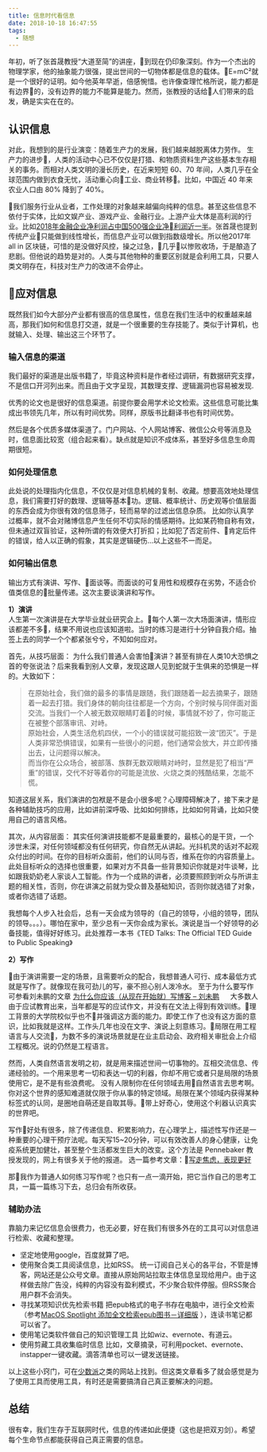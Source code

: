 ```yaml
---
title: 信息时代看信息
date: 2018-10-18 16:47:55
tags:
  - 随想
---
```


年初，听了张首晟教授“大道至简”的讲座，到现在仍印象深刻。作为一个杰出的物理学家，他的抽象能力很强，提出世间的一切物体都是信息的载体。E=mC²就是一个很好的证明。如今他英年早逝，倍感惋惜。也许像查理忙格所说，能力都是有边界的，没有边界的能力不能算是能力。然而，张教授的话给人们带来的启发，确是实实在在的。

## 认识信息
对此，我想到的是行业演变：随着生产力的发展，我们越来越脱离体力劳作。
生产力的进步，人类的活动中心已不仅仅是打猎、和物质资料生产这些基本生存相关的事务。而相对人类文明的漫长历史，在近来短短 60、70 年间，人类几乎在全球范围内做到衣食无忧，活动重心向工业、商业转移。比如，中国近 40 年来农业人口由 80% 降到了 40%。

我们服务行业从业者，工作处理的对象越来越偏向纯粹的信息。甚至这些信息不依付于实体，比如文娱产业、游戏产业、金融行业。上游产业大体是高利润的行业。比如[2018年金融企业净利润占中国500强企业净利润近一半](https://zhuanlan.zhihu.com/p/43617174)。张首晟也提到传统产业只能做到线性增长，而信息产业可以做到指数级增长。所以他2017年 all in 区块链，可惜的是没做好风控，操之过急，几乎以惨败收场，于是酿造了悲剧。但他说的趋势是对的。人类与其他物种的重要区别就是会利用工具，只要人类文明存在，科技对生产力的改进不会停止。

## 应对信息
既然我们如今大部分产业都有很高的信息属性，信息在我们生活中的权重越来越高，那我们如何和信息打交道，就是一个很重要的生存技能了。类似于计算机，也就输入、处理、输出这三个环节了。

### 输入信息的渠道  
我们最好的渠道是出版书籍了，毕竟这种资料是作者经过调研，有数据研究支撑，不是信口开河列出来。而且由于文字呈现，其数理支撑、逻辑漏洞也容易被发现.

优秀的论文也是很好的信息渠道。前提你要会用学术论文检索。这些信息可能比集成出书领先几年，所以有时间优势。同样，原版书比翻译书也有时间优势。

然后是各个优质多媒体渠道了。门户网站、个人网站博客、微信公众号等消息及时，信息面比较宽（组合起来看）。缺点就是知识不成体系，甚至好多信息生命周期很短。      

### 如何处理信息
此处说的处理指内化信息，不仅仅是对信息机械的复制、收藏。想要高效地处理信息，我们需要打好的数理、逻辑等基本功。逻辑、概率统计、历史观等价值层面的东西会成为你很有效的信息筛子，轻而易举的过滤出信息杂质。
比如你认真学过概率，就不会对赌博信息产生任何不切实际的情感期待。比如某药物自称有效，但未通过双盲验证，这种所谓的有效便大打折扣；比如犯了否定前件、肯定后件的错误，给人以正确的假象，其实是逻辑硬伤...以上这些不一而足。

### 如何输出信息
输出方式有演讲、写作、面谈等。而面谈的可复用性和规模存在劣势，不适合价值类信息的批量传递。这次主要谈演讲和写作。

**1）演讲**  
人生第一次演讲是在大学毕业就业研究会上。每个人第一次大场面演讲，情形应该都差不多，结果不用说也应该知道啦。当时的练习是进行十分钟自我介绍。抽签上去的同学一个个都紧张兮兮，不知如何应对。

首先，从技巧层面：
为什么我们普通人会害怕演讲？甚至有排在人类10大恐惧之首的夸张说法？后来我看到别人文章，发现这跟人见到蛇就于生俱来的恐惧是一样的。大致如下：
> 在原始社会，我们做的最多的事情是跟随，我们跟随着一起去摘果子，跟随着一起去打猎。我们身体的朝向往往都是一个方向，个别时候与同伴面对面交流。当我们一个人被无数双眼睛盯着的时候，事情就不妙了，你可能正在被整个部落审讯、对峙。   
原始社会，人类生活危机四伏，一个小的错误就可能招致一波“团灭”。于是人类非常恐惧错误，如果有一些很小的问题，他们通常会放大，并立即传播出去，让问题得以解决。  
而当你在公众场合，被部落、族群无数双眼睛对峙时，显然是犯了相当“严重”的错误，交代不好等着你的可能是流放、火烧之类的残酷结果，怎能不慌。

知道这层关系，我们演讲的包袱是不是会小很多呢？心理障碍解决了，接下来才是各种辅助技巧的应用，比如讲前深呼吸、比如如何排练，比如如何背诵，比如只使用自己的语言风格。

其次，从内容层面：
其实任何演讲技能都不是最重要的，最核心的是干货，一个涉世未深，对任何领域都没有任何研究，你自然无从讲起。光抖机灵的话对不起观众付出的时间。在你的目标听众面前，他们的认同与否，维系在你的内容质量上。此处目标听众的选择也很重要，如果对方不具备一些背景知识你就是对牛谈琴，比如跟我奶奶老人家谈人工智能。作为一个成熟的讲者，必须要照顾到听众与所讲主题的相关性，否则，你在讲演之前就为受众普及基础知识，否则你就选错了对象，或者你选错了话题。

我想每个人步入社会后，总有一天会成为领导的（自己的领导，小组的领导，团队的领导。。。）。哪怕在家中，至少总有一天你会成为家长。演说是当一个好领导的必备技能，值得好好练习。此处推荐一本书《TED Talks: The Official TED Guide to Public Speaking》

**2）写作**

由于演讲需要一定的场景，且需要听众的配合，我想普通人可行、成本最低方式就是写作了。就像现在我可劲儿的写，豪不担心别人泼冷水。
至于为什么要写作可参看刘未鹏的文章
[为什么你应该（从现在开始就）写博客 – 刘未鹏](http://mindhacks.cn/2009/02/15/why-you-should-start-blogging-now/)
　
大多数人由于应试教育出来，当年都是写的应试作文，并没有在文法上得到有效训练。理工背景的大学院校似乎也不并强调这方面的能力。即使工作了也没有这方面的意识，比如我就是这样。工作头几年也没在文字、演说上刻意练习。局限在用工程语言与人交流，为数不多的演说场景就是在业主启动会、政府相关审批会上介绍工程概况。说的仍然是工程语言。

然而，人类自然语言发明之初，就是用来描述世间一切事物的。互相交流信息、传递经验的。一个用来思考一切和表达一切的利器，你却不用它或者只是局限的场景使用它，是不是有些浪费呢。
没有人限制你在任何领域去用自然语言去思考啊。你对这个世界的感知难道就仅限于你从事的特定领域。局限在某个领域内获得某种标签式的认同，是圈地自萌还是自取其辱。带上好奇心，使用这个利器认识真实的世界吧。

写作好处有很多，除了传递信息、积累影响力，在心理学上，描述性写作还是一种重要的心理干预疗法呢。每天写15~20分钟，可以有效改善人的身心健康，让免疫系统更加健壮，甚至整个生活都发生巨大的改变。这个方法是 Pennebaker 教授发现的，网上有很多关于他的报道。
选一篇参考文章：[写走焦虑，表现更好 ](https://www.guokr.com/article/66810/)


那我作为普通人如何练习写作呢？也只有一点一滴开始，把它当作自己的思考工具，一篇一篇练习下去，总归会有所收获。

### 辅助办法
靠脑力来记忆信息会很费力，也无必要，好在我们有很多外在的工具可以对信息进行检索、收藏和整理。

- 坚定地使用google，百度就算了吧。
- 使用聚合类工具阅读信息，比如RSS。
统一订阅自己关心的各平台，不管是博客，网站还是公众号文章。直接从原始网站拉取主体信息呈现给用户。由于这样做去除广告没，纯粹的内容没有盈利模式，不少聚合软件停服。但RSS聚合用户群不会消失。
- 寻找某项知识优先检索书籍
把epub格式的电子书存在电脑中，进行全文检索（参考[MacOS Spotlight 添加全文检索epub图书－详细版](https://www.jianshu.com/p/3ef37a745198)
），连读书笔记都可以省了。
- 使用笔记类软件做自己的知识管理工具
比如wiz、evernote、有道云。
- 使用剪藏工具收集临时信息
比如，文章摘录，可利用pocket、evernote、instapper一键收藏。滴答清单也可以一键发送链接。

以上这些小窍门，可在[少数派](https://sspai.com/)之类的网站上找到。但这类文章看多了就会感觉是为了使用工具而使用工具，有时还是需要搞清自己真正要解决的问题。

## 总结
很有幸，我们生存于互联网时代，信息的传递如此便捷（这也是把双刃剑）。希望每个生命节点都能获得自己真正需要的信息。


